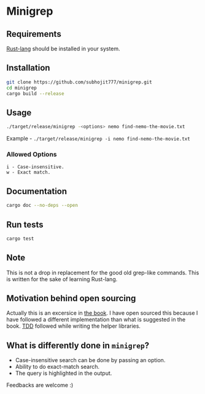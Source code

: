 # Minigrep

## Requirements
[Rust-lang](https://www.rust-lang.org/en-US/install.html) should be installed in
your system.

## Installation
```sh
git clone https://github.com/subhojit777/minigrep.git
cd minigrep
cargo build --release
```

## Usage
```sh
./target/release/minigrep -<options> nemo find-nemo-the-movie.txt
```

Example - `./target/release/minigrep -i nemo find-nemo-the-movie.txt`

### Allowed Options
```
i - Case-insensitive.
w - Exact match.
```

## Documentation
```sh
cargo doc --no-deps --open
```

## Run tests
```sh
cargo test
```

## Note
This is not a drop in replacement for the good old grep-like commands. This is
written for the sake of learning Rust-lang.

## Motivation behind open sourcing
Actually this is an excersice in [the book](https://doc.rust-lang.org/book/second-edition/ch12-00-an-io-project.html).
I have open sourced this because I have followed a different implementation than
what is suggested in the book. [TDD](https://en.wikipedia.org/wiki/Test-driven_development)
followed while writing the helper libraries.

## What is differently done in `minigrep`?
- Case-insensitive search can be done by passing an option.
- Ability to do exact-match search.
- The query is highlighted in the output.

Feedbacks are welcome :)
